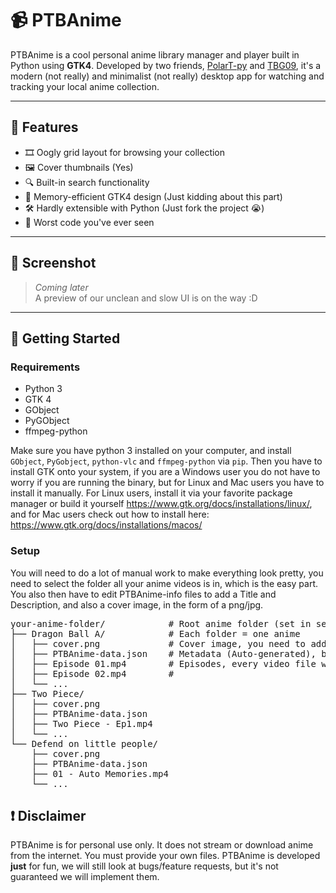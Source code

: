 # 📹 PTBAnime

PTBAnime is a cool personal anime library manager and player built in Python using **GTK4**. Developed by two friends, [PolarT-py](https://github.com/PolarT-py) and [TBG09](https://github.com/TBG09), it's a modern (not really) and minimalist (not really) desktop app for watching and tracking your local anime collection.

---

## 🧩 Features

- 🎞️ Oogly grid layout for browsing your collection
- 🖼️ Cover thumbnails (Yes)
- 🔍 Built-in search functionality
- 🧠 Memory-efficient GTK4 design (Just kidding about this part)
- 🛠️ Hardly extensible with Python (Just fork the project 😭)
- 💾 Worst code you've ever seen

---

## 📸 Screenshot

> *Coming later*  
> A preview of our unclean and slow UI is on the way :D

---

## 🚀 Getting Started

### Requirements

- Python 3
- GTK 4
- GObject
- PyGObject
- ffmpeg-python

Make sure you have python 3 installed on your computer, and install `GObject`, `PyGobject`, `python-vlc` and `ffmpeg-python` via `pip`. Then you have to install GTK onto your system, if you are a Windows user you do not have to worry if you are running the binary, but for Linux and Mac users you have to install it manually. For Linux users, install it via your favorite package manager or build it yourself https://www.gtk.org/docs/installations/linux/, and for Mac users check out how to install here: https://www.gtk.org/docs/installations/macos/

### Setup
You will need to do a lot of manual work to make everything look pretty, you need to select the folder all your anime videos is in, which is the easy part. You also then have to edit PTBAnime-info files to add a Title and Description, and also a cover image, in the form of a png/jpg. 
<pre>
your-anime-folder/            # Root anime folder (set in settings)
├── Dragon Ball A/            # Each folder = one anime
│   ├── cover.png             # Cover image, you need to add your own cover.png
│   ├── PTBAnime-data.json    # Metadata (Auto-generated), but change the values yourself
│   ├── Episode 01.mp4        # Episodes, every video file will be interpreted as a episode
│   ├── Episode 02.mp4        #
│   └── ...
├── Two Piece/
│   ├── cover.png
│   ├── PTBAnime-data.json
│   ├── Two Piece - Ep1.mp4
│   └── ...
└── Defend on little people/
    ├── cover.png
    ├── PTBAnime-data.json
    ├── 01 - Auto Memories.mp4
    └── ...</pre>

## ❗ Disclaimer

PTBAnime is for personal use only. It does not stream or download anime from the internet. You must provide your own files. PTBAnime is developed **just** for fun, we will still look at bugs/feature requests, but it's not guaranteed we will implement them. 
